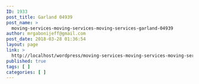 ```yaml
---
ID: 1933
post_title: Garland 04939
post_name: >
  moving-services-moving-services-moving-services-garland-04939
author: mrgabonijeff@gmail.com
post_date: 2018-03-28 01:36:54
layout: page
link: >
  http://localhost/wordpress/moving-services-moving-services-moving-services-garland-04939/
published: true
tags: [ ]
categories: [ ]
---
```

